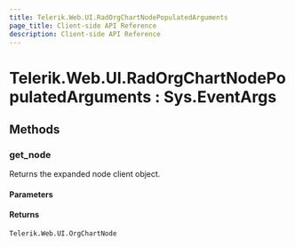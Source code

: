 ```yaml
---
title: Telerik.Web.UI.RadOrgChartNodePopulatedArguments
page_title: Client-side API Reference
description: Client-side API Reference
---
```


# Telerik.Web.UI.RadOrgChartNodePopulatedArguments : Sys.EventArgs 

## Methods

### get_node

Returns the expanded node client object. 

#### Parameters

#### Returns

`Telerik.Web.UI.OrgChartNode`